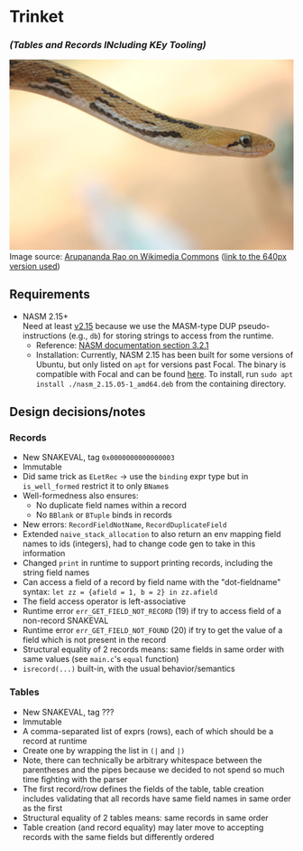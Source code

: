 # Trinket
### *(**T**ables and **R**ecords **IN**cluding **KE**y **T**ooling)*

![A profile view of a cute, slightly smiling trinket snake](assets/trinket.jpg)  
Image source: [Arupananda Rao on Wikimedia Commons](https://commons.wikimedia.org/wiki/File:Close_Up_of_A_Common_Trinket.JPG) ([link to the 640px version used](https://upload.wikimedia.org/wikipedia/commons/thumb/6/6b/Close_Up_of_A_Common_Trinket.JPG/640px-Close_Up_of_A_Common_Trinket.JPG))

## Requirements
* NASM 2.15+  
Need at least [v2.15](https://nasm.us/doc/nasmdocc.html#section-C.1.6) because we use the MASM-type DUP pseudo-instructions (e.g., `db`) for storing strings to access from the runtime.
  * Reference: [NASM documentation section 3.2.1](https://nasm.us/doc/nasmdoc3.html#section-3.2.1)
  * Installation:
    Currently, NASM 2.15 has been built for some versions of Ubuntu, but only listed on `apt` for versions past Focal. The binary is compatible with Focal and can be found [here](http://launchpadlibrarian.net/504311363/nasm_2.15.05-1_amd64.deb). To install, run `sudo apt install ./nasm_2.15.05-1_amd64.deb` from the containing directory.

## Design decisions/notes
### Records
* New SNAKEVAL, tag `0x0000000000000003`
* Immutable
* Did same trick as `ELetRec` -> use the `binding` expr type but in `is_well_formed` restrict it to only `BName`s
* Well-formedness also ensures:
  * No duplicate field names within a record
  * No `BBlank` or `BTuple` binds in records
* New errors: `RecordFieldNotName`, `RecordDuplicateField`
* Extended `naive_stack_allocation` to also return an env mapping field names to ids (integers),
    had to change code gen to take in this information
* Changed `print` in runtime to support printing records, including the string field names
* Can access a field of a record by field name with the "dot-fieldname" syntax: `let zz = {afield = 1, b = 2} in zz.afield`
* The field access operator is left-associative
* Runtime error `err_GET_FIELD_NOT_RECORD` (19) if try to access field of a non-record SNAKEVAL
* Runtime error `err_GET_FIELD_NOT_FOUND` (20) if try to get the value of a field which is not present in the record
* Structural equality of 2 records means: same fields in same order with same values (see `main.c`'s `equal` function)
* `isrecord(...)` built-in, with the usual behavior/semantics

### Tables
* New SNAKEVAL, tag ???
* Immutable
* A comma-separated list of exprs (rows), each of which should be a record at runtime
* Create one by wrapping the list in `(|` and `|)`
* Note, there can technically be arbitrary whitespace between the parentheses and the pipes because we decided to
  not spend so much time fighting with the parser
* The first record/row defines the fields of the table, table creation includes validating that all records have same field names in same order as the first
* Structural equality of 2 tables means: same records in same order
* Table creation (and record equality) may later move to accepting records with the same fields but differently ordered
